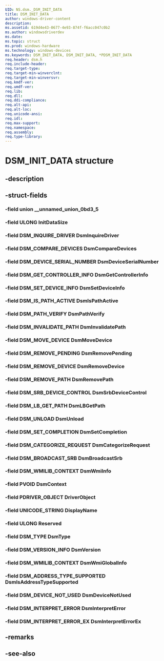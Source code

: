 ```yaml
---
UID: NS.dsm._DSM_INIT_DATA
title: DSM_INIT_DATA
author: windows-driver-content
description: 
ms.assetid: 619d4e43-0677-4e93-874f-f6acc047c0b2
ms.author: windowsdriverdev
ms.date: 
ms.topic: struct
ms.prod: windows-hardware
ms.technology: windows-devices
ms.keywords: DSM_INIT_DATA, DSM_INIT_DATA, *PDSM_INIT_DATA
req.header: dsm.h
req.include-header:
req.target-type:
req.target-min-winverclnt:
req.target-min-winversvr:
req.kmdf-ver:
req.umdf-ver:
req.lib:
req.dll:
req.ddi-compliance:
req.alt-api:
req.alt-loc:
req.unicode-ansi:
req.idl:
req.max-support:
req.namespace:
req.assembly:
req.type-library:
---
```


# DSM_INIT_DATA structure

## -description



## -struct-fields

### -field union __unnamed_union_0bd3_5			
 	
### -field ULONG InitDataSize			
 	
### -field DSM_INQUIRE_DRIVER DsmInquireDriver			
 	
### -field DSM_COMPARE_DEVICES DsmCompareDevices			
 	
### -field DSM_DEVICE_SERIAL_NUMBER DsmDeviceSerialNumber			
 	
### -field DSM_GET_CONTROLLER_INFO DsmGetControllerInfo			
 	
### -field DSM_SET_DEVICE_INFO DsmSetDeviceInfo			
 	
### -field DSM_IS_PATH_ACTIVE DsmIsPathActive			
 	
### -field DSM_PATH_VERIFY DsmPathVerify			
 	
### -field DSM_INVALIDATE_PATH DsmInvalidatePath			
 	
### -field DSM_MOVE_DEVICE DsmMoveDevice			
 	
### -field DSM_REMOVE_PENDING DsmRemovePending			
 	
### -field DSM_REMOVE_DEVICE DsmRemoveDevice			
 	
### -field DSM_REMOVE_PATH DsmRemovePath			
 	
### -field DSM_SRB_DEVICE_CONTROL DsmSrbDeviceControl			
 	
### -field DSM_LB_GET_PATH DsmLBGetPath			
 	
### -field DSM_UNLOAD DsmUnload			
 	
### -field DSM_SET_COMPLETION DsmSetCompletion			
 	
### -field DSM_CATEGORIZE_REQUEST DsmCategorizeRequest			
 	
### -field DSM_BROADCAST_SRB DsmBroadcastSrb			
 	
### -field DSM_WMILIB_CONTEXT DsmWmiInfo			
 	
### -field PVOID DsmContext			
 	
### -field PDRIVER_OBJECT DriverObject			
 	
### -field UNICODE_STRING DisplayName			
 	
### -field ULONG Reserved			
 	
### -field DSM_TYPE DsmType			
 	
### -field DSM_VERSION_INFO DsmVersion			
 	
### -field DSM_WMILIB_CONTEXT DsmWmiGlobalInfo			
 	
### -field DSM_ADDRESS_TYPE_SUPPORTED DsmIsAddressTypeSupported			
 	
### -field DSM_DEVICE_NOT_USED DsmDeviceNotUsed			
 	
### -field DSM_INTERPRET_ERROR DsmInterpretError			
 	
### -field DSM_INTERPRET_ERROR_EX DsmInterpretErrorEx			
 	
## -remarks

## -see-also